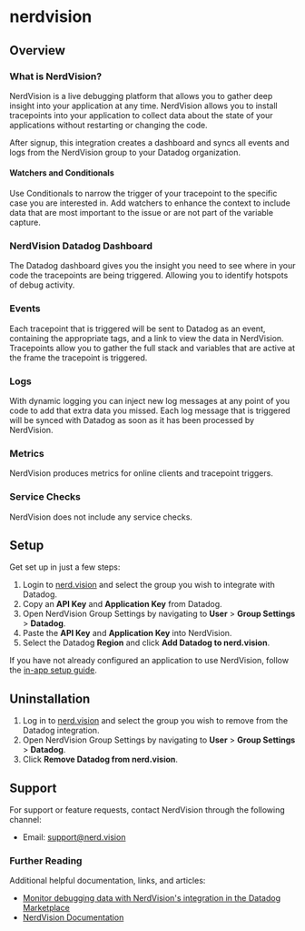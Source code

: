 # nerdvision

## Overview

### What is NerdVision?

NerdVision is a live debugging platform that allows you to gather deep insight into your application at any time. NerdVision
allows you to install tracepoints into your application to collect data about the state of your applications without restarting or
changing the code.

After signup, this integration creates a dashboard and syncs all events and logs from the NerdVision group to your Datadog
organization.

#### Watchers and Conditionals

Use Conditionals to narrow the trigger of your tracepoint to the specific case you are interested in. Add watchers to enhance the
context to include data that are most important to the issue or are not part of the variable capture.

### NerdVision Datadog Dashboard

The Datadog dashboard gives you the insight you need to see where in your code the tracepoints are being triggered. Allowing you to
identify hotspots of debug activity.

### Events

Each tracepoint that is triggered will be sent to Datadog as an event, containing the appropriate tags, and a link to view the
data in NerdVision. Tracepoints allow you to gather the full stack and variables that are active at the frame the tracepoint is
triggered.

### Logs

With dynamic logging you can inject new log messages at any point of you code to add that extra data you missed. Each log message
that is triggered will be synced with Datadog as soon as it has been processed by NerdVision.

### Metrics

NerdVision produces metrics for online clients and tracepoint triggers.

### Service Checks

NerdVision does not include any service checks.

## Setup

Get set up in just a few steps:

1. Login to [nerd.vision][1] and select the group you wish to integrate with Datadog.
1. Copy an **API Key** and **Application Key** from Datadog.
1. Open NerdVision Group Settings by navigating to **User** > **Group Settings** > **Datadog**.
1. Paste the **API Key** and **Application Key** into NerdVision.
1. Select the Datadog **Region** and click **Add Datadog to nerd.vision**.

If you have not already configured an application to use NerdVision, follow the [in-app setup guide][2].

## Uninstallation


1. Log in to [nerd.vision][3] and select the group you wish to remove from the Datadog integration.
2. Open NerdVision Group Settings by navigating to **User** > **Group Settings** > **Datadog**.
3. Click **Remove Datadog from nerd.vision**.

## Support

For support or feature requests, contact NerdVision through the following channel:

- Email: [support@nerd.vision][4]

### Further Reading

Additional helpful documentation, links, and articles:

- [Monitor debugging data with NerdVision's integration in the Datadog Marketplace][5]
- [NerdVision Documentation][6]

[1]: https://app.nerd.vision
[2]: https://app.nerd.vision/setup
[3]: https://app.nerd.vision
[4]: mailto:support@nerd.vision
[5]: https://www.datadoghq.com/blog/monitor-nerdvision-datadog-marketplace/
[6]: https://docs.nerd.vision/